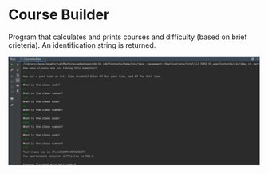 # Course Builder
Program that calculates and prints courses and difficulty (based on brief crieteria). An identification string is returned.

![](CourseBuild.png)
